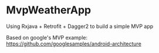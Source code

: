 # MvpWeatherApp
Using Rxjava + Retrofit + Dagger2 to build a simple MVP app

Based on google's MVP example: https://github.com/googlesamples/android-architecture
